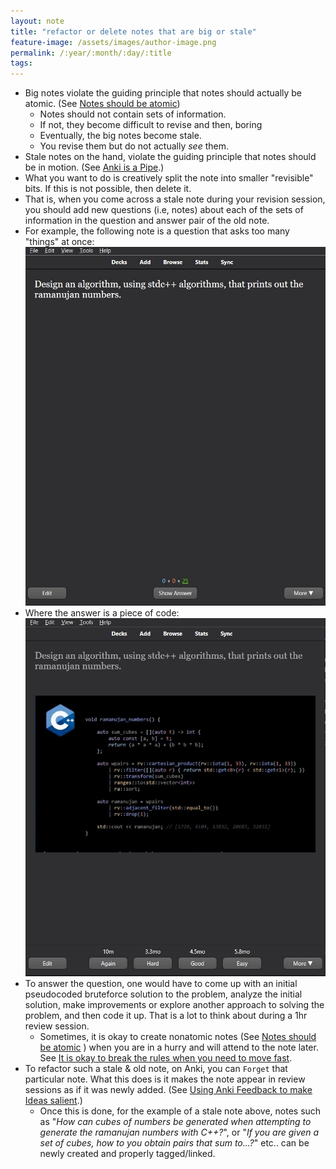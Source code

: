 ```yaml
---
layout: note
title: "refactor or delete notes that are big or stale"
feature-image: /assets/images/author-image.png
permalink: /:year/:month/:day/:title
tags:
---
```


- Big notes violate the guiding principle that notes should actually be atomic. (See [Notes should be atomic](/2022/09/02/a-note-should-be-atomic))
    - Notes should not contain sets of information.
    - If not, they become difficult to revise and then, boring
    - Eventually, the big notes become stale.
    - You revise them but do not actually _see_ them.
- Stale notes on the hand, violate the guiding principle that notes should be in motion. (See [Anki is a Pipe](/2021/12/20/anki-is-a-pipe).)
- What you want to do is creatively split the note into smaller "revisible" bits. If this is not possible, then delete it.
- That is, when you come across a stale note during your revision session, you should add new questions (i.e, notes) about each of the sets of information in the question and answer pair of the old note.
- For example, the following note is a question that asks too many "things" at once:
![](/assets/images/anki-refactor-stale-notes-example-c%2B%2Bramanujan.jpg)
- Where the answer is a piece of code:
![](/assets/images/anki-refactor-stale-notes-example-c%2B%2Bramanujan-2.jpg)
- To answer the question, one would have to come up with an initial pseudocoded bruteforce solution to the problem, analyze the initial solution, make improvements or explore another approach to solving the problem, and then code it up. That is a lot to think about during a 1hr review session.
    - Sometimes, it is okay to create nonatomic notes (See [Notes should be atomic](/2022/09/02/a-note-should-be-atomic) ) when you are in a hurry and will attend to the note later. See [It is okay to break the rules when you need to move fast](/2022/09/22/it-is-okay-to-break-the-rules-when-you-need-to-move-fast).
- To refactor such a stale & old note, on Anki, you can `Forget` that particular note. What this does is it makes the note appear in review sessions as if it was newly added. (See [Using Anki Feedback to make Ideas salient](/2022/09/02/using-anki-feedback-to-make-ideas-salient).)
    - Once this is done, for the example of a stale note above, notes such as "_How can cubes of numbers be generated when attempting to generate the ramanujan numbers with C++?_", or "_If you are given a set of cubes, how to you obtain pairs that sum to...?_" etc.. can be newly created and properly tagged/linked.

